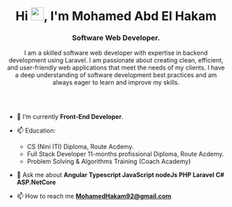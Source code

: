 <h1 align="center">Hi <img src="https://raw.githubusercontent.com/MartinHeinz/MartinHeinz/master/wave.gif" width="30px">, I'm Mohamed Abd El Hakam</h1>
<h3 align="center">Software Web Developer.</h3>
<p align="center">
  I am a skilled software web developer with expertise in backend development using Laravel. I am passionate about creating clean, efficient, and user-friendly web applications that meet the needs of my clients. I have a deep understanding of software development best practices and am always eager to learn and improve my skills.
</p>




<br>
<br>

- 🌱 I’m currently **Front-End Developer**.

- 📫	Education:
    - CS (Nini ITI) Diploma, Route Acdemy.
    - Full Stack Developer 11-months profissional Diploma, Route Acdemy.
    - Problem Solving & Algorithms Training (Coach Academy)

- 💬 Ask me about **Angular Typescript JavaScript nodeJs PHP Laravel C# ASP.NetCore**
- 📫 How to reach me **MohamedHakam92@gmail.com**

<!--
**MohamedHakam/MohamedHakam** is a ✨ _special_ ✨ repository because its `README.md` (this file) appears on your GitHub profile.

Here are some ideas to get you started:

- 🔭 I’m currently working on ...
- 🌱 I’m currently learning ...
- 👯 I’m looking to collaborate on ...
- 🤔 I’m looking for help with ...
- 💬 Ask me about ...
- 📫 How to reach me: ...
- 😄 Pronouns: ...
- ⚡ Fun fact: ...
-->
